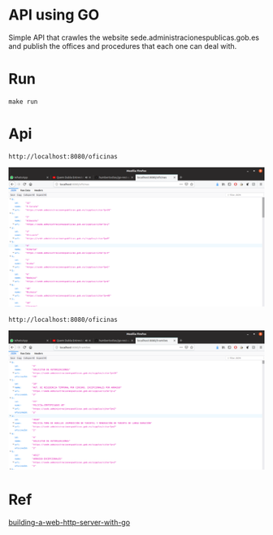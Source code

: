 # API using GO

Simple API that crawles the website sede.administracionespublicas.gob.es and publish the offices and procedures that each one can deal with.

# Run

    make run

# Api

    http://localhost:8080/oficinas

![](doc/oficinas.png)


    http://localhost:8080/oficinas

![](doc/tramites.png)


# Ref

[building-a-web-http-server-with-go](https://itnext.io/building-a-web-http-server-with-go-6554029b4079)